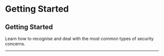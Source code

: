 # Getting Started

## Getting Started

Learn how to recognise and deal with the most common types of security concerns.

***